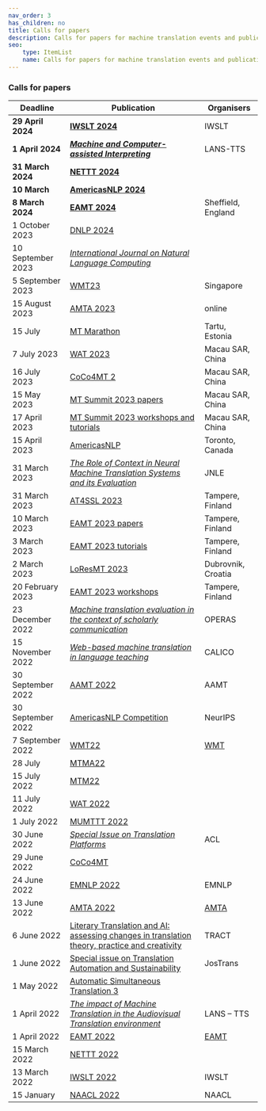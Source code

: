 ```yaml
---
nav_order: 3
has_children: no
title: Calls for papers
description: Calls for papers for machine translation events and publications
seo:
    type: ItemList
    name: Calls for papers for machine translation events and publications
---
```


### Calls for papers

| Deadline | Publication | Organisers |
| --- | --- | --- |
| **29 April 2024** | [**IWSLT 2024**](/iwslt2024) | IWSLT |
| **1 April 2024** | [***Machine and Computer-assisted Interpreting***](https://lans-tts.uantwerpen.be/index.php/LANS-TTS/announcement/view/24) | LANS-TTS |
| **31 March 2024** | [**NETTT 2024**](/nettt2024) |  |
| **10 March** | [**AmericasNLP 2024**](/americasnlp2024) | |
| **8 March 2024** | [**EAMT 2024**](/eamt2024) | Sheffield, England |
| 1 October 2023 | [DNLP 2024](https://aisca2024.org/dnlp/index) |  |
| 10 September 2023 | [*International Journal on Natural Language Computing*](https://airccse.org/journal/ijnlc/) | |
| 5 September 2023 | [WMT23](/wmt23) | Singapore |
| 15 August 2023 | [AMTA 2023](/amta2023) | online |
| 15 July | [MT Marathon](/mtm2023) | Tartu, Estonia |
| 7 July 2023 | [WAT 2023](/wat2023) | Macau SAR, China |
| 16 July 2023 | [CoCo4MT 2](/coco4mt-2) | Macau SAR, China |
| 15 May 2023 | [MT Summit 2023 papers](/mtsummit2023) | Macau SAR, China |
| 17 April 2023 | [MT Summit 2023 workshops and tutorials](/mtsummit2023) | Macau SAR, China |
| 15 April 2023 | [AmericasNLP](/americasnlp2023) | Toronto, Canada |
| 31 March 2023 | [*The Role of Context in Neural Machine Translation Systems and its Evaluation*](https://sites.google.com/dcu.ie/nlecontextnmt/home) | JNLE |
| 31 March 2023 | [AT4SSL 2023](/at4ssl2023) | Tampere, Finland |
| 10 March 2023 | [EAMT 2023 papers](/eamt2023) | Tampere, Finland |
| 3 March 2023 | [EAMT 2023 tutorials](/eamt2023) | Tampere, Finland |
| 2 March 2023 | [LoResMT 2023](/loresmt2023) | Dubrovnik, Croatia |
| 20 February 2023 | [EAMT 2023 workshops](/eamt2023) | Tampere, Finland |
| 23 December 2022 | [*Machine translation evaluation in the context of scholarly communication*](https://www.operas-eu.org/machine-translation-evaluation-in-the-context-of-scholarly-communication-open-call/) | OPERAS |
| 15 November 2022 | [*Web-based machine translation in language teaching*](https://calico.org/calico-journal-special-issue-machine-translation-call-for-papers/) | CALICO |
| 30 September 2022 | [AAMT 2022](https://www.aamt.info/event/aamttokyo2022/aamttokyo2022-kobo/) | AAMT |
| 30 September 2022 | [AmericasNLP Competition](http://turing.iimas.unam.mx/americasnlp/st.html) | NeurIPS |
| 7 September 2022 | [WMT22](/wmt22) | [WMT](/wmt22) |
| 28 July | [MTMA22](/mtma2022) | |
| 15 July 2022 | [MTM22](/mtm2022) | |
| 11 July 2022 | [WAT 2022](/wat2022) | |
| 1 July 2022 | [MUMTTT 2022](/mumttt2022) | |
| 30 June 2022 | [*Special Issue on Translation Platforms*](https://www.aclweb.org/portal/content/special-issue-translation-platforms) | ACL |
| 29 June 2022 | [CoCo4MT](https://sites.google.com/view/coco4mt) | |
| 24 June 2022 | [EMNLP 2022](https://2022.emnlp.org/calls/papers/Overview) | EMNLP |
| 13 June 2022 | [AMTA 2022](/amta2022) | [AMTA](/amta) |
| 6 June 2022 | [Literary Translation and AI: assessing changes in translation theory, practice and creativity](/lit-translation-and-ai) | TRACT |
| 1 June 2022 | [Special issue on Translation Automation and Sustainability](https://jostrans.org/2b.3%20Jostrans%20SI%2041.pdf) | JosTrans |
| 1 May 2022 | [Automatic Simultaneous Translation 3](https://autosimtrans.github.io/cfp) | |
| 1 April 2022 | [*The impact of Machine Translation in the Audiovisual Translation environment*](https://lans-tts.uantwerpen.be/index.php/LANS-TTS/announcement/view/21) | LANS – TTS |
| 1 April 2022 | [EAMT 2022](/eamt2022) | [EAMT](/eamt) |
| 15 March 2022 | [NETTT 2022](/nettt2022) | |
| 13 March 2022 | [IWSLT 2022](/iwslt2022) | IWSLT |
| 15 January | [NAACL 2022](https://2022.naacl.org/calls/papers/#paper-submission-details) | NAACL |
